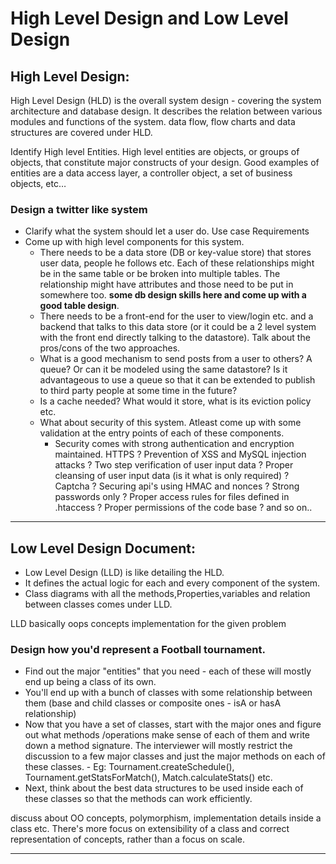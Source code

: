# High Level Design and Low Level Design

## High Level Design: 

High Level Design (HLD) is the overall system design - covering the system architecture and database design. It describes the relation between various modules and functions of the system. data flow, flow charts and data structures are covered under HLD.

Identify High level Entities. High level entities are objects, or groups of objects, that constitute major constructs of your design. Good examples of entities are a data access layer, a controller object, a set of business objects, etc…


### Design a twitter like system

- Clarify what the system should let a user do. Use case Requirements
- Come up with high level components for this system. 
	- There needs to be a data store (DB or key-value store) that stores user data, people he follows etc. Each of these relationships might be in the same table or be broken into multiple tables. The relationship might have attributes and those need to be put in somewhere too.  **some db design skills here and come up with a good table design**.
	- There needs to be a front-end for the user to view/login etc. and a backend that talks to this data store (or it could be a 2 level system with the front end directly talking to the datastore). Talk about the pros/cons of the two approaches.
	- What is a good mechanism to send posts from a user to others? A queue? Or can it be modeled using the same datastore? Is it advantageous to use a queue so that it can be extended to publish to third party people at some time in the future? 
	- Is a cache needed? What would it store, what is its eviction policy etc.
	- What about security of this system. Atleast come up with some validation at the entry points of each of these components.
		- Security comes with strong authentication and encryption maintained. HTTPS ? Prevention of XSS and MySQL injection attacks ? Two step verification of user input data ? Proper cleansing of user input data (is it what is only required) ? Captcha ? Securing api's using HMAC and nonces ? Strong passwords only ? Proper access rules for files defined in .htaccess ? Proper permissions of the code base ? and so on..

----

## Low Level Design Document: 

- Low Level Design (LLD) is like detailing the HLD. 
- It defines the actual logic for each and every component of the system. 
- Class diagrams with all the methods,Properties,variables and relation between classes comes under LLD. 


LLD basically oops concepts implementation for the given problem

### Design how you'd represent a Football tournament.

- Find out the major "entities" that you need - each of these will mostly end up being a class of its own.
- You'll end up with a bunch of classes with some relationship between them (base and child classes or composite ones - isA or hasA relationship)
- Now that you have a set of classes, start with the major ones and figure out what methods /operations make sense of each of them and write down a method signature. The interviewer will mostly restrict the discussion to a few major classes and just the major methods on each of these classes. - Eg: Tournament.createSchedule(), Tournament.getStatsForMatch(), Match.calculateStats() etc.
- Next, think about the best data structures to be used inside each of these classes so that the methods can work efficiently.

discuss about OO concepts, polymorphism, implementation details inside a class etc. There's more focus on extensibility of a class and correct representation of concepts, rather than a focus on scale.




----
	
	
	
	
	
	
	
	
	
	